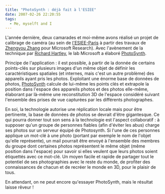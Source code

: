 ```yaml
---
title: "PhotoSynth : déjà fait à l'ESIEE"
date: 2007-02-26 22:20:55
tags:
  - Me, myselft and I
---
```


L'année dernière, deux camarades et moi-même avons réalisé un projet de calibrage de caméra (au sein de [l'ESIEE-Paris](http://www.esiee.fr) à partir des travaux de [Zhengyou Zhang](http://research.microsoft.com/en-us/um/people/zhang/) pour Microsoft Research). Avec l'avènement de la technique par [Richard Hartley](http://www.robots.ox.ac.uk/~vgg/hzbook/), le lab Microsoft a élaboré [PhotoSynth](https://photosynth.net/).

<!-- more -->

Principe de l'application&nbsp;: il est possible, à partir de la donnée de certains points-clés sur plusieurs images d'un même objet de définir les caractéristiques spatiales (et internes, mais c'est un autre problème) des appareils ayant pris les photos. Exploitant une énorme base de données de photos, [PhotoSynth](https://photosynth.net/) calcule de lui-même les points clés et extrapole la position dans l'espace des appareils photos et des photos elle-même, élaborant par là-même une reconstitution 3D de l'espace considéré suivant l'ensemble des prises de vue capturées par les différents photographes.

En soi, la technologie autorise une réplication locale mais pour être pertinente, la base de données de photos se devrait d'être gigantesque. Ce qui pourra donner tout son sens à la technologie est l'aspect collaboratif&nbsp;: à supposer qu'un groupe de personnes fiables (afin d'éviter les abus) charge ses photos sur un serveur équipé de Photosynth. Si l'une de ces personnes applique un mot-clé à une photo (portant par exemple le nom de l'objet qu'elle représente), un mail pourrait être envoyé à l'ensemble des membres du groupe dont certaines photos représentent le même objet (même position dans l'espace) pour savoir si elles veulent que leurs photos soient étiquettés avec ce mot-clé. Un moyen facile et rapide de partager tout le potentiel de ses photographies avec le reste du monde, de profiter des connaissances de chacun et de recréer le monde en 3D, pour le plaisir de tous.

En attendant, on ne peut encore qu'essayer PhotoSynth, mais le résultat laisse rêveur&nbsp;!
